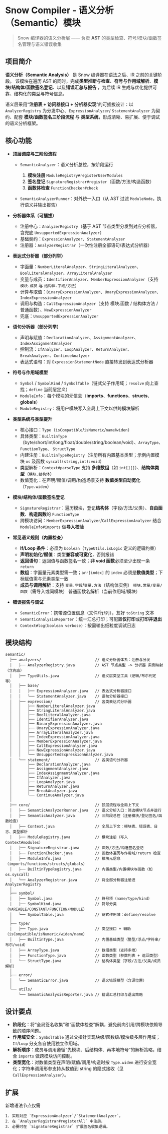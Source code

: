 # Snow Compiler - 语义分析（Semantic）模块

> Snow 编译器的语义分析层 —— 负责 **AST** 的类型检查、符号/模块/函数签名管理与语义错误收集

## 项目简介

**语义分析（Semantic Analysis）** 是 Snow 编译器在语法之后、IR 之前的关键阶段。
该模块在遍历 AST 的同时，完成**类型推断与检查**、**符号与作用域解析**、**模块/结构体/函数签名登记**、以及**错误汇总与报告**
，为后续 IR 生成与优化提供可靠、结构化的类型与符号信息。

语义层采用“**注册表 + 访问器接口 + 分析器实现**”的可插拔设计：以 `AnalyzerRegistry` 为分发中心、`ExpressionAnalyzer`/
`StatementAnalyzer` 为契约、配套 **模块/函数签名三阶段流程** 与 **类型系统**，形成清晰、易扩展、便于调试的语义分析框架。

## 核心功能

* **顶层调度与三阶段流程**

    * `SemanticAnalyzer`：语义分析总控，按阶段运行

        1. **模块注册** `ModuleRegistry#registerUserModules`
        2. **签名登记** `SignatureRegistrar#register`（函数/方法/构造函数）
        3. **函数体检查** `FunctionChecker#check`
    * `SemanticAnalyzerRunner`：对外统一入口（从 AST 过滤 `ModuleNode`，执行语义并输出报告）

* **分析器体系（可插拔）**

    * 注册中心：`AnalyzerRegistry`（基于 AST 节点类型分发到对应分析器，含兜底 `UnsupportedExpressionAnalyzer`）
    * 基础契约：`ExpressionAnalyzer`、`StatementAnalyzer`
    * 注册器：`AnalyzerRegistrar`（一次性注册全部语句/表达式分析器）

* **表达式分析器（部分列举）**

    * 字面量：`NumberLiteralAnalyzer`、`StringLiteralAnalyzer`、`BoolLiteralAnalyzer`、`ArrayLiteralAnalyzer`
    * 变量与成员：`IdentifierAnalyzer`、`MemberExpressionAnalyzer`（支持 `模块.成员` 与 `结构体.字段/方法`）
    * 计算与取值：`BinaryExpressionAnalyzer`、`UnaryExpressionAnalyzer`、`IndexExpressionAnalyzer`
    * 调用与构造：`CallExpressionAnalyzer`（支持 模块.函数 / 结构体方法 / 普通函数）、`NewExpressionAnalyzer`
    * 兜底：`UnsupportedExpressionAnalyzer`

* **语句分析器（部分列举）**

    * 声明与赋值：`DeclarationAnalyzer`、`AssignmentAnalyzer`、`IndexAssignmentAnalyzer`
    * 控制流：`IfAnalyzer`、`LoopAnalyzer`、`ReturnAnalyzer`、`BreakAnalyzer`、`ContinueAnalyzer`
    * 表达式语句：对 `ExpressionStatementNode` 直接转发到表达式分析器

* **符号与作用域模型**

    * `Symbol` / `SymbolKind` / `SymbolTable`（链式父子作用域；`resolve` 向上查找；`define` 当前层定义）
    * `ModuleInfo`：每个模块的元信息（**imports**、**functions**、**structs**、**globals**）
    * `ModuleRegistry`：将用户模块写入全局上下文以供跨模块解析

* **类型系统与类型提升**

    * 核心接口：`Type`（`isCompatible`/`isNumeric`/`name`/`widen`）
    * 具体类型：`BuiltinType`（byte/short/int/long/float/double/string/boolean/void）、`ArrayType`、`FunctionType`、
      `StructType`
    * 内建注册：`BuiltinTypeRegistry`（注册所有内置基本类型；示例内置模块 `os` 及函数 `syscall(string,int):void`）
    * 类型解析：`Context#parseType` 支持 **多维数组**（如 `int[][]`）、**结构体类型**（`模块.结构体`）
    * 数值宽化：在声明/赋值/调用/构造场景支持 **数值类型自动宽化**（`Type.widen`）

* **模块/结构体/函数签名登记**

    * `SignatureRegistrar`：遍历模块，登记**结构体**（字段/方法/父类）、**自由函数**、**构造函数**的 `FunctionType`
    * 跨模块访问：`MemberExpressionAnalyzer`/`CallExpressionAnalyzer` 结合 `ModuleInfo#imports` 做**导入校验**

* **常见语义规则（内置检查）**

    * **If/Loop 条件**：必须为 `boolean`（`TypeUtils.isLogic` 定义的逻辑约束）
    * **声明初始化/赋值**：类型**兼容或可宽化**，否则报错
    * **返回语句**：返回值与函数签名一致；**非 void 函数**必须至少出现一条 `return`
    * **数组**：字面量元素类型需一致；`arr[index]` 的 `index` 必须是**数值类型**；下标赋值需与元素类型一致
    * **成员与调用解析**：支持
      `变量.字段`/`变量.方法`（结构体实例）
      `模块.常量/变量/函数`（需导入或同模块）
      普通函数名解析（当前作用域/模块）

* **错误报告与调试**

    * `SemanticError`：携带源位置信息（文件/行/列），友好 `toString` 文本
    * `SemanticAnalysisReporter`：统一汇总打印；可配置**仅打印**或**打印并退出**
    * `Context#log(boolean verbose)`：按需输出细粒度调试日志

## 模块结构

```
semantic/
  ├── analyzers/                        // 语义分析器体系：注册与分发
  │   ├── AnalyzerRegistry.java         // AST 节点类型 -> 分析器 实例映射（含兜底）
  │   ├── TypeUtils.java                // 语义层类型工具（逻辑/布尔判定等）
  │   ├── base/
  │   │   ├── ExpressionAnalyzer.java   // 表达式分析器接口
  │   │   └── StatementAnalyzer.java    // 语句分析器接口
  │   ├── expression/                   // 各类表达式分析器
  │   │   ├── NumberLiteralAnalyzer.java
  │   │   ├── StringLiteralAnalyzer.java
  │   │   ├── BoolLiteralAnalyzer.java
  │   │   ├── IdentifierAnalyzer.java
  │   │   ├── BinaryExpressionAnalyzer.java
  │   │   ├── UnaryExpressionAnalyzer.java
  │   │   ├── ArrayLiteralAnalyzer.java
  │   │   ├── IndexExpressionAnalyzer.java
  │   │   ├── MemberExpressionAnalyzer.java
  │   │   ├── CallExpressionAnalyzer.java
  │   │   ├── NewExpressionAnalyzer.java
  │   │   └── UnsupportedExpressionAnalyzer.java
  │   └── statement/                    // 各类语句分析器
  │       ├── DeclarationAnalyzer.java
  │       ├── AssignmentAnalyzer.java
  │       ├── IndexAssignmentAnalyzer.java
  │       ├── IfAnalyzer.java
  │       ├── LoopAnalyzer.java
  │       ├── ReturnAnalyzer.java
  │       ├── BreakAnalyzer.java
  │       └── ContinueAnalyzer.java
  │
  ├── core/                             // 顶层流程与全局上下文
  │   ├── SemanticAnalyzerRunner.java   // 语义分析入口：筛选模块节点并运行
  │   ├── SemanticAnalyzer.java         // 三阶段总控（注册模块/登记签名/函数检查）
  │   ├── Context.java                  // 全局上下文：模块表、错误表、日志、类型解析
  │   ├── ModuleRegistry.java           // 模块注册（写入 Context#modules）
  │   ├── SignatureRegistrar.java       // 函数/方法/构造签名登记
  │   ├── FunctionChecker.java          // 函数体遍历与作用域/return 检查
  │   ├── ModuleInfo.java               // 模块元信息（imports/functions/structs/globals）
  │   ├── BuiltinTypeRegistry.java      // 内置类型/内置模块与函数（如 os.syscall）
  │   └── AnalyzerRegistrar.java        // 将全部分析器注册进 AnalyzerRegistry
  │
  ├── symbol/
  │   ├── Symbol.java                   // 符号项（name/type/kind）
  │   ├── SymbolKind.java               // 符号分类（VARIABLE/CONSTANT/FUNCTION/MODULE）
  │   └── SymbolTable.java              // 链式作用域：define/resolve
  │
  ├── type/
  │   ├── Type.java                     // 类型接口 + 辅助（isCompatible/isNumeric/widen/name）
  │   ├── BuiltinType.java              // 内置基础类型（整型/浮点/字符串/布尔/void）
  │   ├── ArrayType.java                // 数组类型（支持多维）
  │   ├── FunctionType.java             // 函数类型（参数列表 + 返回类型）
  │   └── StructType.java               // 结构体类型（字段/方法/父类/成员解析）
  │
  ├── error/
  │   └── SemanticError.java            // 语义错误模型（含源位置）
  │
  └── utils/
      └── SemanticAnalysisReporter.java // 错误汇总打印与退出策略
```

## 设计要点

* **阶段化**：将“全局签名收集”和“函数体检查”解耦，避免前向引用/跨模块依赖导致的顺序问题。
* **作用域安全**：`SymbolTable` 通过父指针实现块级/函数级/模块级多层作用域；`If`/`Loop` 分支各自使用独立作用域。
* **解析顺序**：成员与调用遵循“先模块、后结构体、再本地符号”的解析策略，结合 `imports` 做跨模块访问控制。
* **类型宽化**：对数值类型在声明/赋值/调用/构造时按 `Type.widen` 进行安全宽化；字符串调用形参支持从数值到 string 的隐式接收（见
  `CallExpressionAnalyzer`）。

## 扩展

新增语法节点仅需

    1. 实现对应 `ExpressionAnalyzer`/`StatementAnalyzer`，
    2. 在 `AnalyzerRegistrar#registerAll` 中注册，
    3. 必要时在 `SignatureRegistrar` 扩展签名收集逻辑。